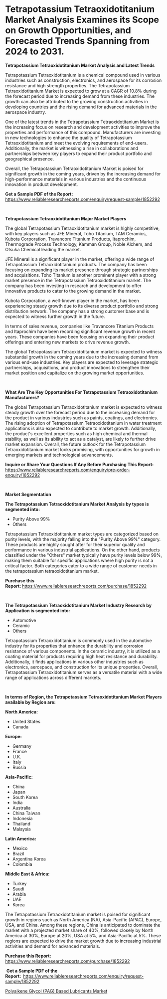 <p><h1>Tetrapotassium Tetraoxidotitanium Market Analysis Examines its Scope on Growth Opportunities, and Forecasted Trends Spanning from 2024 to 2031.</h1></p><p><strong>Tetrapotassium Tetraoxidotitanium Market Analysis and Latest Trends</strong></p>
<p><p>Tetrapotassium Tetraoxidotitanium is a chemical compound used in various industries such as construction, electronics, and aerospace for its corrosion resistance and high strength properties. The Tetrapotassium Tetraoxidotitanium Market is expected to grow at a CAGR of 10.8% during the forecast period due to increasing demand from these industries. The growth can also be attributed to the growing construction activities in developing countries and the rising demand for advanced materials in the aerospace industry.</p><p>One of the latest trends in the Tetrapotassium Tetraoxidotitanium Market is the increasing focus on research and development activities to improve the properties and performance of this compound. Manufacturers are investing in new technologies to enhance the quality of Tetrapotassium Tetraoxidotitanium and meet the evolving requirements of end-users. Additionally, the market is witnessing a rise in collaborations and partnerships between key players to expand their product portfolio and geographical presence.</p><p>Overall, the Tetrapotassium Tetraoxidotitanium Market is poised for significant growth in the coming years, driven by the increasing demand for high-performance materials in various industries and the continuous innovation in product development.</p></p>
<p><strong>Get a Sample PDF of the Report:&nbsp;</strong> <a href="https://www.reliableresearchreports.com/enquiry/request-sample/1852292">https://www.reliableresearchreports.com/enquiry/request-sample/1852292</a></p>
<p>&nbsp;</p>
<p><strong>Tetrapotassium Tetraoxidotitanium Major Market Players</strong></p>
<p><p>The global Tetrapotassium Tetraoxidotitanium market is highly competitive, with key players such as JFE Mineral, Toho Titanium, TAM Ceramics, Kubota Corporation, Travancore Titanium Products, Itaprochim, Thermograde Process Technology, Kamman Group, Noble Alchem, and Otsuka Chemical leading the market.</p><p>JFE Mineral is a significant player in the market, offering a wide range of Tetrapotassium Tetraoxidotitanium products. The company has been focusing on expanding its market presence through strategic partnerships and acquisitions. Toho Titanium is another prominent player with a strong market presence in the Tetrapotassium Tetraoxidotitanium market. The company has been investing in research and development to offer innovative products to cater to the growing demand in the market.</p><p>Kubota Corporation, a well-known player in the market, has been experiencing steady growth due to its diverse product portfolio and strong distribution network. The company has a strong customer base and is expected to witness further growth in the future.</p><p>In terms of sales revenue, companies like Travancore Titanium Products and Itaprochim have been recording significant revenue growth in recent years. These companies have been focusing on expanding their product offerings and entering new markets to drive revenue growth.</p><p>The global Tetrapotassium Tetraoxidotitanium market is expected to witness substantial growth in the coming years due to the increasing demand from various end-use industries. Key players are expected to leverage strategic partnerships, acquisitions, and product innovations to strengthen their market position and capitalize on the growing market opportunities.</p></p>
<p>&nbsp;</p>
<p><strong>What Are The Key Opportunities For Tetrapotassium Tetraoxidotitanium Manufacturers?</strong></p>
<p><p>The global Tetrapotassium Tetraoxidotitanium market is expected to witness steady growth over the forecast period due to the increasing demand for the product in various industries such as paints, coatings, and electronics. The rising adoption of Tetrapotassium Tetraoxidotitanium in water treatment applications is also expected to contribute to market growth. Additionally, the product's excellent properties such as high chemical and thermal stability, as well as its ability to act as a catalyst, are likely to further drive market expansion. Overall, the future outlook for the Tetrapotassium Tetraoxidotitanium market looks promising, with opportunities for growth in emerging markets and technological advancements.</p></p>
<p><strong>Inquire or Share Your Questions If Any Before Purchasing This Report:</strong> <a href="https://www.reliableresearchreports.com/enquiry/pre-order-enquiry/1852292">https://www.reliableresearchreports.com/enquiry/pre-order-enquiry/1852292</a></p>
<p>&nbsp;</p>
<p><strong>Market Segmentation</strong></p>
<p><strong>The Tetrapotassium Tetraoxidotitanium Market Analysis by types is segmented into:</strong></p>
<p><ul><li>Purity Above 99%</li><li>Others</li></ul></p>
<p><p>Tetrapotassium Tetraoxidotitanium market types are categorized based on purity levels, with the majority falling into the "Purity Above 99%" category. These products are highly sought after for their superior quality and performance in various industrial applications. On the other hand, products classified under the "Others" market typically have purity levels below 99%, making them suitable for specific applications where high purity is not a critical factor. Both categories cater to a wide range of customer needs in the tetrapotassium tetraoxidotitanium market.</p></p>
<p><strong>Purchase this Report:&nbsp;</strong><a href="https://www.reliableresearchreports.com/purchase/1852292">https://www.reliableresearchreports.com/purchase/1852292</a></p>
<p>&nbsp;</p>
<p><strong>The Tetrapotassium Tetraoxidotitanium Market Industry Research by Application is segmented into:</strong></p>
<p><ul><li>Automotive</li><li>Ceramic</li><li>Others</li></ul></p>
<p><p>Tetrapotassium Tetraoxidotitanium is commonly used in the automotive industry for its properties that enhance the durability and corrosion resistance of various components. In the ceramic industry, it is utilized as a coating material for products requiring high heat resistance and durability. Additionally, it finds applications in various other industries such as electronics, aerospace, and construction for its unique properties. Overall, Tetrapotassium Tetraoxidotitanium serves as a versatile material with a wide range of applications across different markets.</p></p>
<p>&nbsp;</p>
<p><strong>In terms of Region, the Tetrapotassium Tetraoxidotitanium Market Players available by Region are:</strong></p>
<p>
    <p> <strong> North America: </strong>
        <ul>
            <li>United States</li>
            <li>Canada</li>
        </ul>
        </p> 
    <p> <strong> Europe: </strong>
        <ul>
            <li>Germany</li>
            <li>France</li>
            <li>U.K.</li>
            <li>Italy</li>
            <li>Russia</li>
        </ul>
        </p> 
    <p> <strong> Asia-Pacific: </strong>
        <ul>
            <li>China</li>
            <li>Japan</li>
            <li>South Korea</li>
            <li>India</li>
            <li>Australia</li>
            <li>China Taiwan</li>
            <li>Indonesia</li>
            <li>Thailand</li>
            <li>Malaysia</li>
        </ul>
        </p> 
    <p> <strong> Latin America: </strong>
        <ul>
            <li>Mexico</li>
            <li>Brazil</li>
            <li>Argentina Korea</li>
            <li>Colombia</li>
        </ul>
        </p> 
    <p> <strong> Middle East & Africa: </strong>
        <ul>
            <li>Turkey</li>
            <li>Saudi</li>
            <li>Arabia</li>
            <li>UAE</li>
            <li>Korea</li>
        </ul>
    </p>
    </p>
<p><p>The Tetrapotassium Tetraoxidotitanium market is poised for significant growth in regions such as North America (NA), Asia-Pacific (APAC), Europe, USA, and China. Among these regions, China is anticipated to dominate the market with a projected market share of 40%, followed closely by North America at 30%, Europe at 20%, USA at 5%, and Asia-Pacific at 5%. These regions are expected to drive the market growth due to increasing industrial activities and demand for advanced materials.</p></p>
<p><strong>Purchase this Report: </strong><a href="https://www.reliableresearchreports.com/purchase/1852292">https://www.reliableresearchreports.com/purchase/1852292</a></p>
<p>&nbsp;<strong>Get a Sample PDF of the Report:&nbsp;&nbsp;</strong><a href="https://www.reliableresearchreports.com/enquiry/request-sample/1852292">https://www.reliableresearchreports.com/enquiry/request-sample/1852292</a></p>
<p><strong></strong></p>
<p><p><a href="https://github.com/JameTravis/Market-Research-Report-List-4/blob/main/polyalkene-glycol-pag-based-lubricants-market.md">Polyalkene Glycol (PAG) Based Lubricants Market</a></p></p>